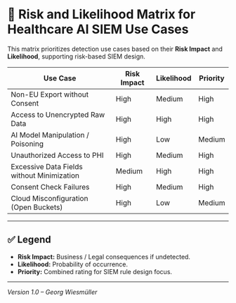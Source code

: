 # 📌 Risk and Likelihood Matrix for Healthcare AI SIEM Use Cases

This matrix prioritizes detection use cases based on their **Risk Impact** and **Likelihood**, supporting risk-based SIEM design.

| Use Case                                  | Risk Impact | Likelihood | Priority  |
|-------------------------------------------|-------------|------------|-----------|
| Non-EU Export without Consent             | High        | Medium     | High      |
| Access to Unencrypted Raw Data            | High        | High       | High      |
| AI Model Manipulation / Poisoning         | High        | Low        | Medium    |
| Unauthorized Access to PHI                | High        | Medium     | High      |
| Excessive Data Fields without Minimization| Medium      | High       | High      |
| Consent Check Failures                    | High        | Medium     | High      |
| Cloud Misconfiguration (Open Buckets)     | High        | Low        | Medium    |

---

## ✅ Legend
- **Risk Impact:** Business / Legal consequences if undetected.
- **Likelihood:** Probability of occurrence.
- **Priority:** Combined rating for SIEM rule design focus.

---

*Version 1.0 – Georg Wiesmüller*

